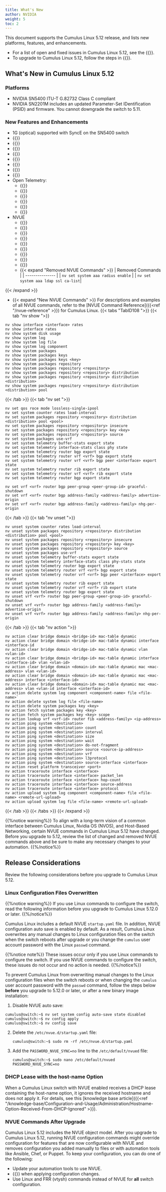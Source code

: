 ```yaml
---
title: What's New
author: NVIDIA
weight: 5
toc: 2
---
```

This document supports the Cumulus Linux 5.12 release, and lists new platforms, features, and enhancements.
- For a list of open and fixed issues in Cumulus Linux 5.12, see the {{<link title="Cumulus Linux 5.12 Release Notes" text="Cumulus Linux 5.12 Release Notes">}}.
- To upgrade to Cumulus Linux 5.12, follow the steps in {{<link url="Upgrading-Cumulus-Linux">}}.

## What's New in Cumulus Linux 5.12

### Platforms

- NVIDIA SN5400 ITU-T G.82732 Class C compliant
- NVIDIA SN2201M includes an updated Parameter-Set IDentification (PSID) and firmware. You cannot downgrade the switch to 5.11.

### New Features and Enhancements

- 1G (optical) supported with SyncE on the SN5400 switch  
- {{<link url="Upgrading-Cumulus-Linux/#upgrade-cumulus-linux" text="Ability to ugrade from Cumulus Linux 5.11 with Optimized Image Upgrade">}}
- {{<link url="RDMA-over-Converged-Ethernet-RoCE/#roce-single-shared-buffer-pool" text="RoCE single shared buffer pool">}}
- {{<link url="Optional-BGP-Configuration/#graceful-bgp-shutdown-on-a-peer-group" text="Graceful BGP shutdown on a peer group">}}
- {{<link url="Monitoring-Interfaces-and-Transceivers-with-NVUE/#reset-a-transceiver" text="Software module reset">}}
- {{<link url="VLAN-aware-Bridge-Mode/#clear-dynamic-mac-address-entries" text="Clear dynamic MAC address entries from the forwarding database">}}
- {{<link url="Optional-BGP-Configuration/#bgp-prefix-independent-convergence" text="BGP Prefix Independent Convergence">}}
- {{<link url="BGP-Weighted-Equal-Cost-Multipath/#ecmp-resource-sharing-during-next-hop-group-updates" text="ECMP Resource Sharing During Next Hop Group Updates">}}
-  {{<link url="RADIUS-AAA/#radius-user-command-accounting" text="RADIUS user command accounting support for multiple servers with first response option">}}
- Open Telemetry:
  - {{<link url="Open-Telemetry-Export/#system-information" text="New system information data">}}
  - {{<link url="Open-Telemetry-Export/#router-statistic-format" text="New routing statistics">}}
  - {{<link url="Open-Telemetry-Export/#interface-statistic-format" text="New interface PHY statistics">}}
  - {{<link url="Open-Telemetry-Export/#buffer-statistic-format" text="New buffer statistics">}}
  - {{<link url="Open-Telemetry-Export/#customize-export" text="Export different statistics and sample rates to different destinations">}}
  - {{<link url="Open-Telemetry-Export/#show-telemetry-health-metrics" text="Commands to show telemetry health metrics">}}
- NVUE
  - {{<link title="Network Troubleshooting/#traceroute" text="Traceroute command">}}
  - {{<link title="Network Troubleshooting/#ping" text="Ping command">}}
  - {{<link title="Troubleshooting Network Interfaces/#monitor-interface-traffic-rate-and-pps" text="Commands to monitor interface traffic rate and PPS">}}
  - {{<link url="Monitoring-Best-Practices/#disk-usage" text="Command to monitor disk usage">}}
  - {{<link url="Adding-and-Updating-Packages/#add-packages-from-another-repository" text="Configure additional package repositories">}}
  - {{<link url="FRRouting/#look-up-the-route-for-a-destination" text="Look up the route for a destination">}}
  - {{<link url="NVUE-CLI/#filter-nv-show-command-output" text="Filter FRR nv show command output">}}
  - {{<link title="Log Files with NVUE" text="Logging commands">}}
  - {{<link url="NVUE-CLI/#translate-a-configuration-revision-or-file" text="Commands to translate a revision or yaml configuration file">}}
  - {{< expand "Removed NVUE Commands" >}}
| Removed Commands |
| --------------- |
| `nv set system aaa radius enable` |
| `nv set system aaa ldap ssl ca-list`|

{{< /expand >}}
  - {{< expand "New NVUE Commands" >}}
For descriptions and examples of all NVUE commands, refer to the [NVUE Command Reference]({{<ref "/nvue-reference" >}}) for Cumulus Linux.
{{< tabs "TabID108 ">}}
{{< tab "nv show ">}}

```
nv show interface <interface> rates
nv show interface rates
nv show system disk usage
nv show system log
nv show system log file
nv show system log component
nv show system packages
nv show system packages keys
nv show system packages keys <key>
nv show system packages repository
nv show system packages repository <repository>
nv show system packages repository <repository> distribution
nv show system packages repository <repository> distribution <distribution>
nv show system packages repository <repository> distribution <distribution> pool
```

{{< /tab >}}
{{< tab "nv set ">}}

```
nv set qos roce mode lossless-single-ipool
nv set system counter rates load-interval
nv set system packages repository <repository> distribution <distribution> pool <pool>
nv set system packages repository <repository> insecure
nv set system packages repository <repository> key <key>
nv set system packages repository <repository> source
nv set system packages use-vrf
nv set system telemetry buffer-stats export state
nv set system telemetry interface-stats class phy state
nv set system telemetry router bgp export state
nv set system telemetry router vrf <vrf> bgp export state
nv set system telemetry router vrf <vrf> bgp peer <interface> export state
nv set system telemetry router rib export state
nv set system telemetry router vrf <vrf> rib export state
nv set system telemetry router bgp export state

nv set vrf <vrf> router bgp peer-group <peer-group-id> graceful-shutdown
nv set vrf <vrf> router bgp address-family <address-family> advertise-origin
nv set vrf <vrf> router bgp address-family <address-family> nhg-per-origin
```

{{< /tab >}}
{{< tab "nv unset ">}}

```
nv unset system counter rates load-interval
nv unset system packages repository <repository> distribution <distribution> pool <pool>
nv unset system packages repository <repository> insecure
nv unset system packages repository <repository> key <key>
nv unset system packages repository <repository> source
nv unset system packages use-vrf
nv unset system telemetry buffer-stats export state
nv unset system telemetry interface-stats class phy-stats state
nv unset system telemetry router bgp export state
nv unset system telemetry router vrf <vrf> bgp export state
nv unset system telemetry router vrf <vrf> bgp peer <interface> export state
nv unset system telemetry router rib export state
nv unset system telemetry router vrf <vrf> rib export state
nv unset system telemetry router bgp export state
nv unset vrf <vrf> router bgp peer-group <peer-group-id> graceful-shutdown
nv unset vrf <vrf> router bgp address-family <address-family> advertise-origin
nv unset vrf <vrf> router bgp address-family <address-family> nhg-per-origin
```

{{< /tab >}}
{{< tab "nv action ">}}

```
nv action clear bridge domain <bridge-id> mac-table dynamic
nv action clear bridge domain <bridge-id> mac-table dynamic interface <interface-id
nv action clear bridge domain <bridge-id> mac-table dynamic vlan <vlan-id>
nv action clear bridge domain <bridge-id> mac-table dynamic interface <interface-id> vlan <vlan-id>
nv action clear bridge domain <domain-id> mac-table dynamic mac <mac-address> vlan <vlan-id>
nv action clear bridge domain <domain-id> mac-table dynamic mac <mac-address> interface <interface-id>
nv action clear bridge domain <domain-id> mac-table dynamic mac <mac-address> vlan <vlan-id interface <interface-id>
nv action delete system log component <component-name> file <file-name>`
nv action delete system log file <file-name>
nv action delete system packages key <key>
nv action fetch system packages key <key>
nv action fetch system packages key <key> scope
nv action lookup vrf <vrf-id> router fib <address-family> <ip-address>
nv action ping system <destination>
nv action ping system <destination> count
nv action ping system <destination> interval
nv action ping system <destination> size
nv action ping system <destination> wait
nv action ping system <destination> do-not-fragment
nv action ping system <destination> source <source-ip-address>
nv action ping system <destination> vrf
nv action ping system <destination> l3protocol
nv action ping system <destination> source-interface <interface>
nv action reset platform transceiver <port>
nv action traceroute interface <interface> 
nv action traceroute interface <interface> packet_len
nv action traceroute interface <interface> hop-count
nv action traceroute interface <interface> source-address
nv action traceroute interface <interface> protocol
nv action upload system log component <component-name> file <file-name> <remote-url-upload>
nv action upload system log file <file-name> <remote-url-upload>
```

{{< /tab >}}
{{< /tabs >}}
{{< /expand >}}

{{%notice warning%}}
To align with a long-term vision of a common interface between Cumulus Linux, Nvidia OS (NVOS), and Host-Based Networking, certain NVUE commands in Cumulus Linux 5.12 have changed. Before you upgrade to 5.12, review the list of changed and removed NVUE commands above and be sure to make any necessary changes to your automation.
{{%/notice%}}

## Release Considerations

Review the following considerations before you upgrade to Cumulus Linux 5.12.

### Linux Configuration Files Overwritten

{{%notice warning%}}
If you use Linux commands to configure the switch, read the following information before you upgrade to Cumulus Linux 5.12.0 or later.
{{%/notice%}}

Cumulus Linux includes a default NVUE `startup.yaml` file. In addition, NVUE configuration auto save is enabled by default. As a result, Cumulus Linux overwrites any manual changes to Linux configuration files on the switch when the switch reboots after upgrade or you change the `cumulus` user account password with the Linux `passwd` command.

{{%notice note%}}
These issues occur only if you use Linux commands to configure the switch. If you use NVUE commands to configure the switch, these issues do not occur and no action is needed.
{{%/notice%}}

To prevent Cumulus Linux from overwriting manual changes to the Linux configuration files when the switch reboots or when changing the `cumulus` user account password with the `passwd` command, follow the steps below **before** you upgrade to 5.12.0 or later, or after a new binary image installation:

1.  Disable NVUE auto save:

   ```
   cumulus@switch:~$ nv set system config auto-save state disabled
   cumulus@switch:~$ nv config apply
   cumulus@switch:~$ nv config save
   ```

2. Delete the `/etc/nvue.d/startup.yaml` file:

   ```
   cumulus@switch:~$ sudo rm -rf /etc/nvue.d/startup.yaml
   ```

3. Add the `PASSWORD_NVUE_SYNC=no` line to the `/etc/default/nvued` file:
   ```
   cumulus@switch:~$ sudo nano /etc/default/nvued
   PASSWORD_NVUE_SYNC=no
   ```

### DHCP Lease with the host-name Option

When a Cumulus Linux switch with NVUE enabled receives a DHCP lease containing the host-name option, it ignores the received hostname and does not apply it. For details, see this [knowledge base article]({{<ref "/knowledge-base/Configuration-and-Usage/Administration/Hostname-Option-Received-From-DHCP-Ignored" >}}).

### NVUE Commands After Upgrade

Cumulus Linux 5.12 includes the NVUE object model. After you upgrade to Cumulus Linux 5.12, running NVUE configuration commands might override configuration for features that are now configurable with NVUE and removes configuration you added manually to files or with automation tools like Ansible, Chef, or Puppet. To keep your configuration, you can do one of the following:
- Update your automation tools to use NVUE.
- {{<link url="NVUE-CLI/#configure-nvue-to-ignore-linux-files" text="Configure NVUE to ignore certain underlying Linux files">}} when applying configuration changes.
- Use Linux and FRR (vtysh) commands instead of NVUE for **all** switch configuration.
